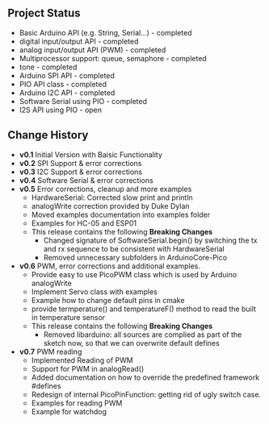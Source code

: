 ## Project Status

- Basic Arduino API (e.g. String, Serial...) - completed
- digital input/output API - completed
- analog input/output API (PWM) - completed
- Multiprocessor support: queue, semaphore - completed
- tone - completed
- Arduino SPI API - completed
- PIO API class - completed
- Arduino I2C API - completed
- Software Serial using PIO - completed
- I2S API using PIO - open

## Change History

- __v0.1__ Initial Version with Baisic Functionality
- __v0.2__ SPI Support & error corrections
- __v0.3__ I2C Support & error corrections
- __v0.4__ Software Serial & error corrections
- __v0.5__ Error corrections, cleanup and more examples
     - HardwareSerial: Corrected slow print and println
     - analogWrite correction provided by Duke Dylan
     - Moved examples documentation into examples folder
     - Examples for HC-05 and ESP01
     - This release contains the following __Breaking Changes__
        - Changed signature of SoftwareSerial.begin() by switching the tx and rx sequence to be consistent with HardwareSerial
        - Removed unnecessary subfolders in ArduinoCore-Pico
- __v0.6__ PWM, error corrections and additional examples.
     - Provide easy to use PicoPWM class which is used by Arduino analogWrite
     - Implement Servo class with examples
     - Example how to change default pins in cmake 
     - provide termperature() and temperatureF() method to read the built in temperature sensor
     - This release contains the following __Breaking Changes__
          - Removed libarduino: all sources are complied as part of the sketch now, so that we can overwrite default defines 
- __v0.7__ PWM reading
     - Implemented Reading of PWM 
     - Support for PWM in analogRead()
     - Added documentation on how to override the predefined framework #defines 
     - Redesign of internal PicoPinFunction: getting rid of ugly switch case.
     - Examples for reading PWM
     - Example for watchdog
